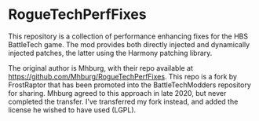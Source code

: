 # RogueTechPerfFixes

This repository is a collection of performance enhancing fixes for the HBS BattleTech game. The mod provides both directly injected and dynamically injected patches, the latter using the Harmony patching library.

The original author is Mhburg, with their repo available at https://github.com/Mhburg/RogueTechPerfFixes. This repo is a fork by FrostRaptor that has been promoted into the BattleTechModders repository for sharing. Mhburg agreed to this approach in late 2020, but never completed the transfer. I've transferred my fork instead, and added the license he wished to have used (LGPL).